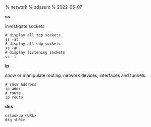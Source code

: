 % network
% zdszero
% 2022-05-07

__ss__

investigate sockets

```
# display all tcp sockets
ss -at
# display all udp sockets
ss -au
# display listening sockets
ss -l
```

__ip__

show or manipulate routing, network devices, interfaces and tunnels.

```
# show address
ip addr
# route
ip route
```

__dns__

```
nslookup <URL>
dig <URL>
```
